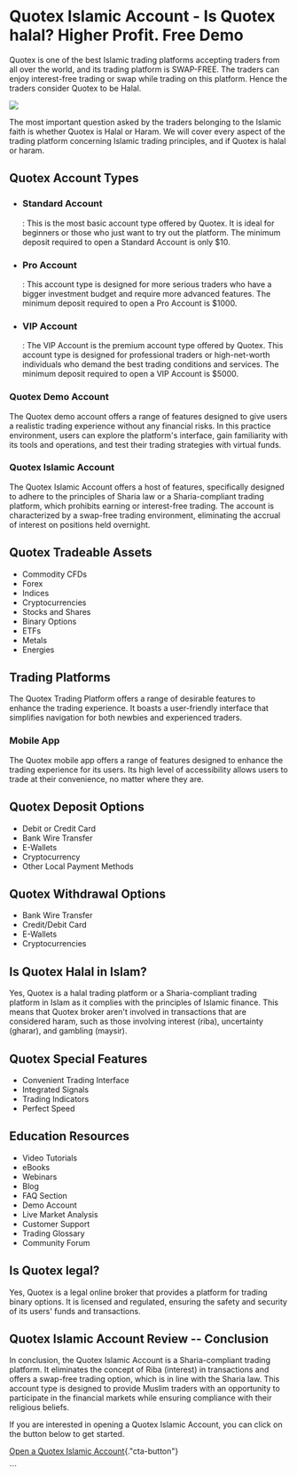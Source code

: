 # Quotex Islamic Account - Is Quotex halal? Higher Profit. Free Demo

Quotex is one of the best Islamic trading platforms accepting traders
from all over the world, and its trading platform is SWAP-FREE. The
traders can enjoy interest-free trading or swap while trading on this
platform. Hence the traders consider Quotex to be Halal.

[![](https://static.quotex.io/files/4_en/300_250.jpg)](https://traff.sbs/brokerqxlid)

The most important question asked by the traders belonging to the
Islamic faith is whether Quotex is Halal or Haram. We will cover every
aspect of the trading platform concerning Islamic trading principles,
and if Quotex is halal or haram.

## Quotex Account Types

-   ### Standard Account

    : This is the most basic account type offered by Quotex. It is ideal
    for beginners or those who just want to try out the platform. The
    minimum deposit required to open a Standard Account is only \$10.

-   ### Pro Account

    : This account type is designed for more serious traders who have a
    bigger investment budget and require more advanced features. The
    minimum deposit required to open a Pro Account is \$1000.

-   ### VIP Account

    : The VIP Account is the premium account type offered by Quotex.
    This account type is designed for professional traders or
    high-net-worth individuals who demand the best trading conditions
    and services. The minimum deposit required to open a VIP Account is
    \$5000.

### Quotex Demo Account

The Quotex demo account offers a range of features designed to give
users a realistic trading experience without any financial risks. In
this practice environment, users can explore the platform's interface,
gain familiarity with its tools and operations, and test their trading
strategies with virtual funds.

### Quotex Islamic Account

The Quotex Islamic Account offers a host of features, specifically
designed to adhere to the principles of Sharia law or a Sharia-compliant
trading platform, which prohibits earning or interest-free trading. The
account is characterized by a swap-free trading environment, eliminating
the accrual of interest on positions held overnight.

## Quotex Tradeable Assets

-   Commodity CFDs
-   Forex
-   Indices
-   Cryptocurrencies
-   Stocks and Shares
-   Binary Options
-   ETFs
-   Metals
-   Energies

## Trading Platforms

The Quotex Trading Platform offers a range of desirable features to
enhance the trading experience. It boasts a user-friendly interface that
simplifies navigation for both newbies and experienced traders.

### Mobile App

The Quotex mobile app offers a range of features designed to enhance the
trading experience for its users. Its high level of accessibility allows
users to trade at their convenience, no matter where they are.

## Quotex Deposit Options

-   Debit or Credit Card
-   Bank Wire Transfer
-   E-Wallets
-   Cryptocurrency
-   Other Local Payment Methods

## Quotex Withdrawal Options

-   Bank Wire Transfer
-   Credit/Debit Card
-   E-Wallets
-   Cryptocurrencies

## Is Quotex Halal in Islam?

Yes, Quotex is a halal trading platform or a Sharia-compliant trading
platform in Islam as it complies with the principles of Islamic finance.
This means that Quotex broker aren't involved in transactions that are
considered haram, such as those involving interest (riba), uncertainty
(gharar), and gambling (maysir).

## Quotex Special Features

-   Convenient Trading Interface
-   Integrated Signals
-   Trading Indicators
-   Perfect Speed

## Education Resources

-   Video Tutorials
-   eBooks
-   Webinars
-   Blog
-   FAQ Section
-   Demo Account
-   Live Market Analysis
-   Customer Support
-   Trading Glossary
-   Community Forum

## Is Quotex legal?

Yes, Quotex is a legal online broker that provides a platform for
trading binary options. It is licensed and regulated, ensuring the
safety and security of its users' funds and transactions.

## Quotex Islamic Account Review -- Conclusion

In conclusion, the Quotex Islamic Account is a Sharia-compliant trading
platform. It eliminates the concept of Riba (interest) in transactions
and offers a swap-free trading option, which is in line with the Sharia
law. This account type is designed to provide Muslim traders with an
opportunity to participate in the financial markets while ensuring
compliance with their religious beliefs.

If you are interested in opening a Quotex Islamic Account, you can click
on the button below to get started.

[Open a Quotex Islamic
Account](\%22https://broker-qx.pro/sign-up/?lid=1102511\%22){."cta-button"}

\`\`\`

